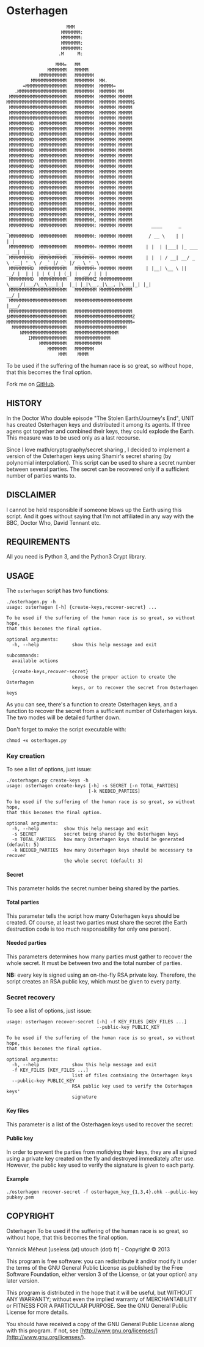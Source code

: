 # Osterhagen

						  MMM                                         
						MMMMMMM:                                      
						MMMMMMM:                                      
						MMMMMMM:                                      
						MMMMMMM:                                      
					   .M     M:                                      

					  MMM=   MM                                       
				   MMMMMMM   MMMMM                                    
				MMMMMMMMMM   MMMMMMM                                  
			 MMMMMMMMMMMMM   MMMMMMM  MM.                             
		  =MMMMMMMMMMMMMMM   MMMMMMM  MMMMM=                          
	   .MMMMMMMMMMMMMMMMMM   MMMMMMM  MMMMMM MM                       
	 MMMMMMMMMMMMMMMMMMMMM   MMMMMMM  MMMMMM MMMMM                    
	MMMMMMMMMMMMMMMMMMMMMM   MMMMMMM  MMMMMM MMMMM$                   
	 MMMMMMMMMMMMMMMMMMMMM   MMMMMMM  MMMMMM MMMMM                    
	 MMMMMMMMMMMMMMMMMMMMM   MMMMMMM  MMMMMM MMMMM                    
	 MMMMMMMMMMMMMMMMMMMMM   MMMMMMM  MMMMMM MMMMM                    
	 MMMMMMMMD  MMMMMMMMMM   MMMMMMM  MMMMMM MMMMM                    
	 MMMMMMMMD  MMMMMMMMMM   MMMMMMM  MMMMMM MMMMM                    
	 MMMMMMMMD  MMMMMMMMMM   MMMMMMM  MMMMMM MMMMM                    
	 MMMMMMMMD  MMMMMMMMMM   MMMMMMM  MMMMMM MMMMM                    
	 MMMMMMMMD  MMMMMMMMMM   MMMMMMM  MMMMMM MMMMM                    
	 MMMMMMMMD  MMMMMMMMMM   MMMMMMM  MMMMMM MMMMM                    
	 MMMMMMMMD  MMMMMMMMMM   MMMMMMM  MMMMMM MMMMM                    
	 MMMMMMMMD  MMMMMMMMMM   MMMMMMM  MMMMMM MMMMM                    
	 MMMMMMMMD  MMMMMMMMMM   MMMMMMM  MMMMMM MMMMM                    
	 MMMMMMMMD  MMMMMMMMMM   MMMMMMM  MMMMMM MMMMM                    
	 MMMMMMMMD  MMMMMMMMMM   MMMMMMM  MMMMMM MMMMM                    
	 MMMMMMMMD  MMMMMMMMMM   MMMMMMM  MMMMMM MMMMM                    
	 MMMMMMMMD  MMMMMMMMMM   MMMMMMM  MMMMMM MMMMM                    
	 MMMMMMMMD  MMMMMMMMMM   MMMMMMM  MMMMMM MMMMM                    
	 MMMMMMMMD  MMMMMMMMMM   MMMMMMM  MMMMMM MMMMM                    
	 MMMMMMMMD  MMMMMMMMMM   MMMMMMM. MMMMMM MMMMM                    
	 MMMMMMMMD  MMMMMMMMMM   MMMMMMM. MMMMMM MMMMM                    
	 MMMMMMMMD  MMMMMMMMMM   MMMMMMM, MMMMMM MMMMM                    
	 MMMMMMMMD  MMMMMMMMMM   MMMMMMM, MMMMMM MMMMM                    
	 MMMMMMMMD  MMMMMMMMMM   MMMMMMM: MMMMMM MMMMM       ____      _            _                             
	 MMMMMMMMD  MMMMMMMMMM   MMMMMMM: MMMMMM MMMMM      / __ \    | |          | |                            
	 MMMMMMMMD  MMMMMMMMMM   MMMMMMM~ MMMMMM MMMMM     | |  | |___| |_ ___ _ __| |__   __ _  __ _  ___ _ __   
	 MMMMMMMMD  MMMMMMMMMM   MMMMMMM~ MMMMMM MMMMM     | |  | / __| __/ _ \ '__| '_ \ / _` |/ _` |/ _ \ '_ \  
	 MMMMMMMMD  MMMMMMMMMM   MMMMMMM+ MMMMMM MMMMM     | |__| \__ \ ||  __/ |  | | | | (_| | (_| |  __/ | | | 
	 MMMMMMMMD  MMMMMMMMMM   MMMMMMMZ MMMMMMMMMMMM      \____/|___/\__\___|_|  |_| |_|\__,_|\__, |\___|_| |_| 
	 MMMMMMMMMMMMMMMMMMMMM   MMMMMMMM MMMMMMMMMMMM                                           __/ |            
	 MMMMMMMMMMMMMMMMMMMMM   MMMMMMMMMMMMMMMMMMMMM                                          |___/                                
	 MMMMMMMMMMMMMMMMMMMMM   MMMMMMMMMMMMMMMMMMMMM                    
	$MMMMMMMMMMMMMMMMMMMMM   MMMMMMMMMMMMMMMMMMMMMZ                   
	MMMMMMMMMMMMMMMMMMMMMM   MMMMMMMMMMMMMMMMMMMMM=                   
	  MMMMMMMMMMMMMMMMMMMM   MMMMMMMMMMMMMMMMMMM                      
		 NMMMMMMMMMMMMMMMM   MMMMMMMMMMMMMMMM                         
			IMMMMMMMMMMMMM   MMMMMMMMMMMMM                            
				MMMMMMMMMM   MMMMMMMMMM                               
				   MMMMMMM   MMMMMMM                                  
					   MMM    MMMM                                     

To be used if the suffering of the human race is so great, so without hope,
that this becomes the final option. 

Fork me on [GitHub](https://github.com/the-useless-one/osterhagen).

## HISTORY

In the Doctor Who double episode "The Stolen Earth/Journey's End", UNIT has
created Osterhagen keys and distributed it among its agents. If three agens
got together and combined their keys, they could explode the Earth. This
measure was to be used only as a last recourse.

Since I love math/cryptography/secret sharing , I decided to implement a
version of the Osterhagen keys using Shamir's secret sharing (by polynomial
interpolation). This script can be used to share a secret number between
several parties. The secret can be recovered only if a sufficient number of
parties wants to.

## DISCLAIMER

I cannot be held responsible if someone blows up the Earth using this script.
And it goes without saying that I'm not affiliated in any way with the BBC,
Doctor Who, David Tennant etc.

## REQUIREMENTS

All you need is Python 3, and the Python3 Crypt library.

## USAGE

The `osterhagen` script has two functions:

    ./osterhagen.py -h
	usage: osterhagen [-h] {create-keys,recover-secret} ...

	To be used if the suffering of the human race is so great, so without hope,
	that this becomes the final option.

	optional arguments:
	  -h, --help            show this help message and exit

	subcommands:
	  available actions

	  {create-keys,recover-secret}
		                    choose the proper action to create the Osterhagen
							keys, or to recover the secret from Osterhagen keys

As you can see, there's a function to create Osterhagen keys, and a function
to recover the secret from a sufficient number of Osterhagen keys. The two
modes will be detailed further down.

Don't forget to make the script executable with:

    chmod +x osterhagen.py

### Key creation

To see a list of options, just issue:

    ./osterhagen.py create-keys -h
	usage: osterhagen create-keys [-h] -s SECRET [-n TOTAL_PARTIES]
								  [-k NEEDED_PARTIES]

	To be used if the suffering of the human race is so great, so without hope,
	that this becomes the final option.

	optional arguments:
	  -h, --help         show this help message and exit
	  -s SECRET          secret being shared by the Osterhagen keys
	  -n TOTAL_PARTIES   how many Osterhagen keys should be generated (default: 5)
	  -k NEEDED_PARTIES  how many Osterhagen keys should be necessary to recover
						 the whole secret (default: 3)

#### Secret

This parameter holds the secret number being shared by the parties.

#### Total parties

This parameter tells the script how many Osterhagen keys should be created.
Of course, at least two parties must share the secret (the Earth destruction
code is too much responsability for only one person).

#### Needed parties

This parameters determines how many parties must gather to recover the
whole secret. It must be between two and the total number of parties.

**NB:** every key is signed using an on-the-fly RSA private key. Therefore,
the script creates an RSA public key, which must be given to every party.

### Secret recovery

To see a list of options, just issue:

	usage: osterhagen recover-secret [-h] -f KEY_FILES [KEY_FILES ...]
									 --public-key PUBLIC_KEY

	To be used if the suffering of the human race is so great, so without hope,
	that this becomes the final option.

	optional arguments:
	  -h, --help            show this help message and exit
	  -f KEY_FILES [KEY_FILES ...]
							list of files containing the Osterhagen keys
	  --public-key PUBLIC_KEY
							RSA public key used to verify the Osterhagen keys'
							signature
#### Key files

This parameter is a list of the Osterhagen keys used to recover the secret:

#### Public key

In order to prevent the parties from mofidying their keys, they are all signed
using a private key created on the fly and destroyed immediately after use.
However, the public key used to verify the signature is given to each party.

#### Example

	./osterhagen recover-secret -f osterhagen_key_{1,3,4}.ohk --public-key pubkey.pem

## COPYRIGHT

Osterhagen
To be used if the suffering of the human race is so great, so without hope,
that this becomes the final option. 

Yannick Méheut [useless (at) utouch (dot) fr] - Copyright © 2013

This program is free software: you can redistribute it and/or modify it 
under the terms of the GNU General Public License as published by the 
Free Software Foundation, either version 3 of the License, or (at your 
option) any later version.

This program is distributed in the hope that it will be useful, but
WITHOUT ANY WARRANTY; without even the implied warranty of 
MERCHANTABILITY or FITNESS FOR A PARTICULAR PURPOSE. See the GNU General 
Public License for more details.

You should have received a copy of the GNU General Public License along 
with this program. If not, see
[http://www.gnu.org/licenses/](http://www.gnu.org/licenses/).
